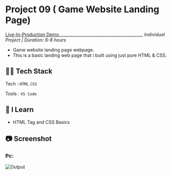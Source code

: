 # Project 09 ( Game Website Landing Page)
[Live-In-Production Demo](https://pushpakkhadkegaming.netlify.app/)_________________________________________ _Individual Project | Duration: 6-8 hours_ <br>
- Game website landing page webpage. <br>
- This is a basic landing web page that i built using just pure HTML & CSS.

## 👨‍💻 Tech Stack
Tech : `HTML` `CSS` <br>

Tools : `VS Code`

## 📝 I Learn
- HTML Tag and CSS Basics

## 📷 Screenshot

### Pc:

<img src="./output/Gaming_Landing_Page.png" alt="Output">





